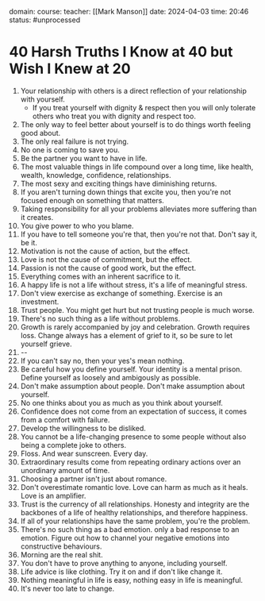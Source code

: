 domain: 
course:
teacher: [[Mark Manson]]
date: 2024-04-03
time: 20:46
status: #unprocessed

# 40 Harsh Truths I Know at 40 but Wish I Knew at 20 
1. Your relationship with others is a direct reflection of your relationship with yourself.
	- If you treat yourself with dignity & respect then you will only tolerate others who treat you with dignity and respect too.
2. The only way to feel better about yourself is to do things worth feeling good about.
3. The only real failure is not trying.
4. No one is coming to save you.
5. Be the partner you want to have in life.
6. The most valuable things in life compound over a long time, like health, wealth, knowledge, confidence, relationships.
7. The most sexy and exciting things have diminishing returns.
8. If you aren't turning down things that excite you, then you're not focused enough on something that matters.
9. Taking responsibility for all your problems alleviates more suffering than it creates.
10. You give power to who you blame.
11. If you have to tell someone you're that, then you're not that. Don't say it, be it.
12. Motivation is not the cause of action, but the effect.
13. Love is not the cause of commitment, but the effect.
14. Passion is not the cause of good work, but the effect.
15. Everything comes with an inherent sacrifice to it.
16. A happy life is not a life without stress, it's a life of meaningful stress.
17. Don't view exercise as exchange of something. Exercise is an investment.
18. Trust people. You might get hurt but not trusting  people is much worse.
19. There's no such thing as a life without problems.
20. Growth is rarely accompanied by joy and celebration. Growth requires loss. Change always has a element of grief to it, so be sure to let yourself grieve.
21. --
22. If you can't say no, then your yes's mean nothing.
23. Be careful how you define yourself. Your identity is a mental prison. Define yourself as loosely and ambigously as possible.
24. Don't make assumption about people. Don't make assumption about yourself. 
25. No one thinks about you as much as you think about yourself.
26. Confidence does not come from an expectation of success, it comes from a comfort with failure.
27. Develop the willingness to be disliked.
28. You cannot be a life-changing presence to some people without also being a complete joke to others.
29. Floss. And wear sunscreen. Every day.
30. Extraordinary results come from repeating ordinary actions over an unordinary amount of time.
31. Choosing a partner isn't just about romance.
32. Don't overestimate romantic love. Love can harm as much as it heals. Love is an amplifier.
33. Trust is the currency of all relationships. Honesty and integrity are the backbones of a life of healthy relationships, and therefore happiness.
34. If all of your relationships have the same problem, you're the problem.
35. There's no such thing as a bad emotion. only a bad response to an emotion. Figure out how to channel your negative emotions into constructive behaviours.
36. Morning are the real shit.
37. You don't have to prove anything to anyone, including yourself.
38. Life advice is like clothing. Try it on and if don't like change it.
39. Nothing meaningful in life is easy, nothing easy in life is meaningful.
40. It's never too late to change.